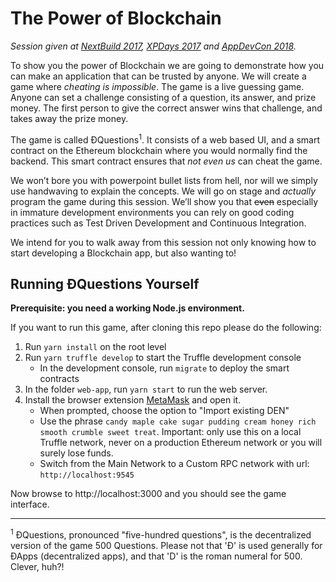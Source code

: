 The Power of Blockchain
=======================
*Session given at [NextBuild 2017](http://nextbuild.nl), [XPDays 2017](http://www.xpdaysbenelux.nl) and [AppDevCon 2018](http://appdevcon.nl).*

To show you the power of Blockchain we are going to demonstrate how you can make an application that can be trusted by anyone. We will create a game where *cheating is impossible*. The game is a live guessing game. Anyone can set a challenge consisting of a question, its answer, and prize money. The first person to give the correct answer wins that challenge, and takes away the prize money.

The game is called ÐQuestions<sup>1</sup>. It consists of a web based UI, and a smart contract on the Ethereum blockchain where you would normally find the backend. This smart contract ensures that *not even us* can cheat the game.

We won’t bore you with powerpoint bullet lists from hell, nor will we simply use handwaving to explain the concepts. We will go on stage and *actually* program the game during this session. We’ll show you that ~~even~~ especially in immature development environments you can rely on good coding practices such as Test Driven Development and Continuous Integration.

We intend for you to walk away from this session not only knowing how to start developing a Blockchain app, but also wanting to!

Running ÐQuestions Yourself
---------------------------

**Prerequisite: you need a working Node.js environment.**

If you want to run this game, after cloning this repo please do the following:

1. Run `yarn install` on the root level
2. Run `yarn truffle develop` to start the Truffle development console
    - In the development console, run `migrate` to deploy the smart contracts
3. In the folder `web-app`, run `yarn start` to run the web server.
4. Install the browser extension [MetaMask](https://metamask.io) and open it.
    -  When prompted, choose the option to "Import existing DEN"
    -  Use the phrase `candy maple cake sugar pudding cream honey rich smooth crumble sweet treat`. Important: only use this on a local Truffle network, never on a production Ethereum network or you will surely lose funds.
    - Switch from the Main Network to a Custom RPC network with url: `http://localhost:9545`

Now browse to http://localhost:3000 and you should see the game interface.


<hr />

<sup>1</sup> ÐQuestions, pronounced "five-hundred questions", is the decentralized version of the game 500 Questions. Please not that 'Ð' is used generally for ÐApps (decentralized apps), and that 'D' is the roman numeral for 500. Clever, huh?!
